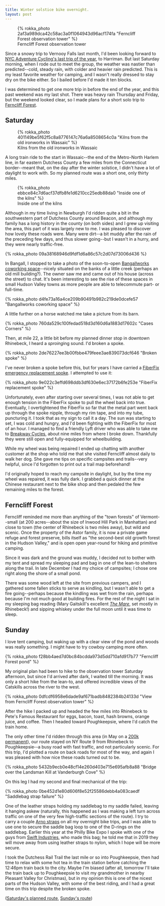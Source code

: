 ```yaml
---
title: Winter solstice bike overnight.
layout: post
---
```


<figure>
  {% rokka_photo 2af3a989dca42c58ac3a0f1064943d96acf174fa "Ferncliff Forest observation tower" %}
  <figcaption>Ferncliff Forest observation tower</figcaption>
</figure>

Since a snowy trip to Vernooy Falls last month, I'd been looking
forward to [NYC Adventure Cycling's last trip of the
year](https://www.meetup.com/NYC-Adventure-Cycling-Club/events/256014417/),
to Harriman. But last Saturday morning, when I rode out to meet the
group, the weather was nastier than predicted--cold, steady rain, with
colder and heavier rain predicted. This is my least favorite weather
for camping, and I wasn't really dressed to stay dry on the bike
either. So I bailed before I'd made it ten blocks.

I was determined to get one more trip in before the end of the year,
and this past weekend was my last shot. There was heavy rain Thursday
and Friday, but the weekend looked clear, so I made plans for a short
solo trip to [Ferncliff Forest](https://www.ferncliffforest.org/).

## Saturday

<figure>
  {% rokka_photo 401149be5f62f5c8a8776147c76a6a8508654c0a "Kilns from the old ironworks in Wassaic" %}
  <figcaption>Kilns from the old ironworks in Wassaic</figcaption>
</figure>

A long train ride to the start in Wassaic--the end of the Metro-North
Harlem line, in far eastern Dutchess County a few miles from the
Connecticut border--meant that, on the day after the winter solstice,
I didn't have a lot of daylight to work with. So my planned route was
a short one, only thirty miles.

<figure>
  {% rokka_photo ebbce84c7d6acf37dfb8fe1d6210cc25edb88da0 "Inside one of the kilns" %}
  <figcaption>Inside one of the kilns</figcaption>
</figure>

Although in my time living in Newburgh I'd ridden quite a bit in the
southwestern part of Dutchess County around Beacon, and although my
family has a long history in the county (on both sides) and I grew up
visiting the area, this part of it was largely new to me. I was
pleased to discover how lovely these roads were. Many were dirt--a bit
muddy after the rain of the preceding few days, and thus slower
going--but I wasn't in a hurry, and they were nearly traffic-free.

{% rokka_photo 09a38168946d9fdf1d6a86c57c2d07d73006d436 %}

In Bangall, I stopped to take a photo of the soon-to-open [Bangallworks
coworking space](http://www.bangallworks.com/)--nicely situated on the banks of a little creek
(perhaps an old mill building?). The owner saw me and came out of his
house (across the street) to chat. It's been interesting to see the
rise of these spaces in small Hudson Valley towns as more people are
able to telecommute part- or full-time.

{% rokka_photo d4fe73a16a4ce209b90491b982c219de0dcefe57 "Bangallworks coworking space" %}

A little further on a horse watched me take a picture from its barn.

{% rokka_photo 760da529c100fedad518d3d160d6a1883d17602c "Cases Corners" %}

Then, at mile 22, a little bit before my planned dinner stop in
downtown Rhinebeck, I heard a <i>sproing</i>ing sound. I'd broken a spoke.

{% rokka_photo 2de76227ee3b00fbbe479feee3ae839073dcf646 "Broken spoke" %}

I've never broken a spoke before this, but for years I have carried a
[FiberFix emergency replacement
spoke](https://www.peterwhitecycles.com/fiberfix.php). I attempted to use it:

{% rokka_photo 9e022c3effd698ddb3df630e6ec37172b6fe253e "FiberFix replacement spoke" %}

Unfortunately, even after starting over several times, I was not able
to get enough tension in the FiberFix spoke to pull the wheel back
into true. Eventually, I overtightened the FiberFix so far that the
metal part went back up through the spoke nipple, through my rim tape,
and into my tube, puncturing it. I took that as my sign to call it a
day. The sun was starting to set, I was cold and hungry, and I'd been
fighting with the FiberFix for most of an hour. I managed to find a
friendly Lyft driver who was able to take me to [Breakway
Cycles](http://breakawaycycles.bike/), about nine miles from where I
broke down. Thankfully they were still open and fully-equipped for
wheelbuilding.

While my wheel was being repaired I ended up chatting with another
customer at the shop who told me that she visited Ferncliff almost
daily to walk her dog. She gave me tips on specific campsites and
trails--very helpful, since I'd forgotten to print out a trail map
beforehand!

I'd originally hoped to reach my campsite in daylight, but by the time
my wheel was repaired, it was fully dark. I grabbed a quick dinner at
the Chinese restaurant next to the bike shop and then pedaled the
few remaining miles to the forest.

## Ferncliff Forest

Ferncliff reminded me more than anything of the "town forests" of
Vermont--small (at 200 acres--about the size of Inwood Hill Park in
Manhattan) and close to town (the center of Rhinebeck is two miles
away), but wild and scenic. Once the property of the Astor family, it
is now a private game refuge and forest preserve, bills itself as "the
second-best old growth forest in the Hudson Valley," and is open open
year-round for hiking and primitive camping.

Since it was dark and the ground was muddy, I decided not to bother
with my tent and spread my sleeping pad and bag in one of the lean-to
shelters along the trail. In late December I had my choice of
campsites; I chose one right along the shore of a small pond.

There was some wood left at the site from previous campers, and I
gathered some fallen sticks to serve as kindling, but I wasn't able to
get a fire going--perhaps because the kindling was wet from the rain,
perhaps because I'm not much good at building fires. For the rest of
the night I sat in my sleeping bag reading (Mary Gaitskill's excellent
[_The
Mare_](https://www.amazon.com/Mare-Novel-Mary-Gaitskill/dp/0307379744/ref=as_li_ss_tl?ie=UTF8&linkCode=sl1&tag=electricliter-20&linkId=246198899dd9a945207864c6d5940e74),
set mostly in Rhinebeck!) and sipping whiskey under the full moon
until it was time to sleep.

## Sunday

I love tent camping, but waking up with a clear view of the pond and
woods was really something. I might have to try cowboy camping more
often.

{% rokka_photo f28bb4aed7d0bc84bcdda973d5dd710afd917b77 "Ferncliff Forest pond" %}

My original plan had been to hike to the observation tower Saturday
afternoon, but since I'd arrived after dark, I waited till the
morning. It was only a short hike from the lean-to, and offered
incredible views of the Catskills across the river to the west.

{% rokka_photo 0dfcdf6958e6dade9af671badb8482384b24133d "View from Ferncliff Forest observation tower" %}

After the hike I packed up and headed the few miles into Rhinebeck to
Pete's Famous Restaurant for eggs, bacon, toast, hash browns, orange
juice, and coffee. Then I headed toward Poughkeepsie, where I'd catch
the train home.

The only other time I'd ridden through this area (in May on a [200k
permanent](/keep-the-river-on-your-right/)), our route stayed on NY
Route 9 from Rhinebeck to Poughkeepsie--a busy road with fast traffic,
and not particularly scenic. For this trip, I'd plotted a route on
back roads for most of the way, and again I was pleased with how nice
these roads turned out to be.

{% rokka_photo 5432b9ecb0e48cf14e260d403e715e695afb8a88 "Bridge over the Landsman Kill at Vanderburgh Cove" %}

On this leg I had my second and final mechanical of the trip:

{% rokka_photo 0be452d1e80d606f8e52f25586debb4a083caedf "Saddlebag strap failure" %}

One of the leather straps holding my saddlebag to my saddle failed,
leaving it hanging askew (naturally, this happened as I was making a
left turn across traffic on one of the very few high-traffic sections
of the route). I try to carry a couple [Arno
straps](https://www.rei.com/product/833518/coghlans-arno-straps) on
all my overnight bike trips, and I was able to use one to secure the
saddle bag loop to one of the D-rings on the saddlebag. Earlier this
year at the Philly Bike Expo I spoke with one of the guys from [Swift
Industries](https://builtbyswift.com/), who made this bag; he told me
that in 2019 they will move away from using leather straps to nylon,
which I hope will be more secure.

I took the Dutchess Rail Trail the last mile or so into Poughkeepsie,
then had time to relax with some hot tea in the train station before
catching the 12:46pm train back to the city. Maybe I'm biased (after
all, tomorrow I'll take the train back up to Poughkeepsie to visit my
grandmother in nearby Pleasant Valley for Christmas), but in my
opinion this is one of the nicest parts of the Hudson Valley, with
some of the best riding, and I had a great time on this trip despite
the broken spoke.

([Saturday's planned route](https://ridewithgps.com/routes/29072474), [Sunday's route](https://ridewithgps.com/routes/29066702))